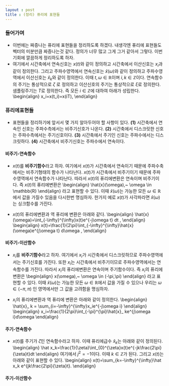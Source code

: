 ```yaml
---
layout : post 
title : (정리) 퓨리에 표현들
---
```


### 들어가며
- 이번에는 짜증나는 퓨리에 표현들을 정리하도록 하겠다. 내생각엔 퓨리에 표현들도 벡터의 미분만큼 짜증나는것 같다. 정의가 너무 많고 그게 그거 같아서 그렇다. 이번기회에 깔끔하게 정리하도록 하자. 
- 여기에서 시간축에서 연속신호는 $x(t)$와 같이 정의하고 시간축에서 이산신호는 $x_i$과 같이 정의한다. 그리고 주파수영역에서 연속신호는 $\hat x(\omega)$와 같이 정의하고 주파수영역에서 이산신호는 $\hat x_k$와 같이 정의한다. 이때 $t,\omega \in \mathbb{R}$이며 $i,k \in \mathbb{Z}$이다. 연속함수의 주기는 통상적으로 $\zeta$ 로 정의하고 이산신호의 주기는 통상적으로 $\xi$로 정의한다. 샘플링주기는 $T$로 정의한다. 즉 모든 $i \in \mathbb{Z}$에 대하여 아래가 성립한다. 
\begin{align}
x_i=x(t_i)=x(iT),
\end{align}

### 퓨리에표현들 

- 표현들을 정리하기에 앞서서 몇 가지 알아두어야 할 사항이 있다. **(1)** 시간축에서 연속인 신호는 주파수측에서는 비주기신호가 나온다. **(2)** 시간축에서 디스크릿한 신호는 주파수측에서는 주기신호이다. **(3)** 시간축에서 주기인 신호는 주파수에서는 디스크릿하다. **(4)** 시간축에서 비주기신호는 주파수에서 연속이다. 

#### 비주기-연속함수 

- $x(t)$를 **비주기함수**라고 하자. 여기에서 $x(t)$가 시간축에서 연속이기 때문에 주파수축에서는 비주기형태의 함수가 나타난다. $x(t)$가 시간축에서 비주기이기 때문에 주파수영역에서 연속함수가 나타난다. 따라서 $x(t)$의 퓨리에변환은 연속이며 비주기이다. 즉 $x(t)$의 퓨리에변환은 
\begin{align}
\hat{x}(\omega),~ \omega \in \mathbb{R}
\end{align}
라고 표현할 수 있다. 이때 $\hat{x}(\omega)$는 가능한 모든 $\omega \in \mathbb{R}$에서 값을 가질수 있음을 다시한번 명심하자. 한가지 예로 $x(t)$가 사각파라면 $\hat x(\omega)$는 싱크함수를 가진다. 

- $x(t)$의 퓨리에변환과 역 퓨리에 변환은 아래와 같다.
\begin{align}
\hat{x}(\omega)=\int_{-\infty}^{\infty}x(t)e^{-j\omega t} dt , 
\end{align}
\begin{align}
x(t)=\frac{1}{2\pi}\int_{-\infty}^{\infty}\hat{x}(\omega)e^{j\omega t} d\omega , 
\end{align}


#### 비주기-이산함수

- $x_i$를 **비주기함수**라고 하자. 여기에서 $x_i$가 시간축에서 디스크릿하므로 주파수영역에서는 주기신호를 가진다. 또한 $x_i$는 시간축에서 비주기이므로 주파수영역에서는 연속함수를 가진다. 따라서 $x_i$의 퓨리에변환은 연속이며 주기함수이다. 즉 $x_i$의 퓨리에변환은
\begin{align}
x(\omega),~ \omega \in (-\pi,\pi)
\end{align}
라고 표현할 수 있다. 이때 $\hat{x}(\omega)$는 가능한 모든 $\omega \in \mathbb{R}$에서 값을 가질 수 있으나 우리는 $\omega \in (-\pi,\pi)$ 인 영역에서만 그 값을 고려함을 명심하자. 

- $x_i$의 퓨리에변환과 역 퓨리에 변환은 아래와 같이 정의한다. 
\begin{align}
\hat{x}_ k = \sum_{i=-\infty}^{\infty}x_ie^{-j\omega i}
\end{align}
\begin{align}
x_i=\frac{1}{2\pi}\int_{-\pi}^{\pi}\hat{x}_ ke^{j\omega i}d\omega
\end{align}


#### 주기-연속함수 

- $x(t)$를 주기가 $\zeta$인 연속함수라고 하자. 이때 퓨리에급수 $\hat{x}_ k$는 아래와 같이 정의된다. 
\begin{align}
\hat x_k=\frac{1}{\zeta}\int_{0}^{\zeta}x(t)e^{-jk\frac{2\pi}{\zeta}t}dt
\end{align}
여기에서 $j^2=-1$이다. 이때 $k \in \mathbb{Z}$가 된다. 그리고 $x(t)$는 아래와 같이 표현할 수 있다. 
\begin{align}
x(t)=\sum_{k=-\infty}^{\infty}\hat x_k e^{jk\frac{2\pi}{\zeta}t}. 
\end{align}

#### 주기-이산함수 
